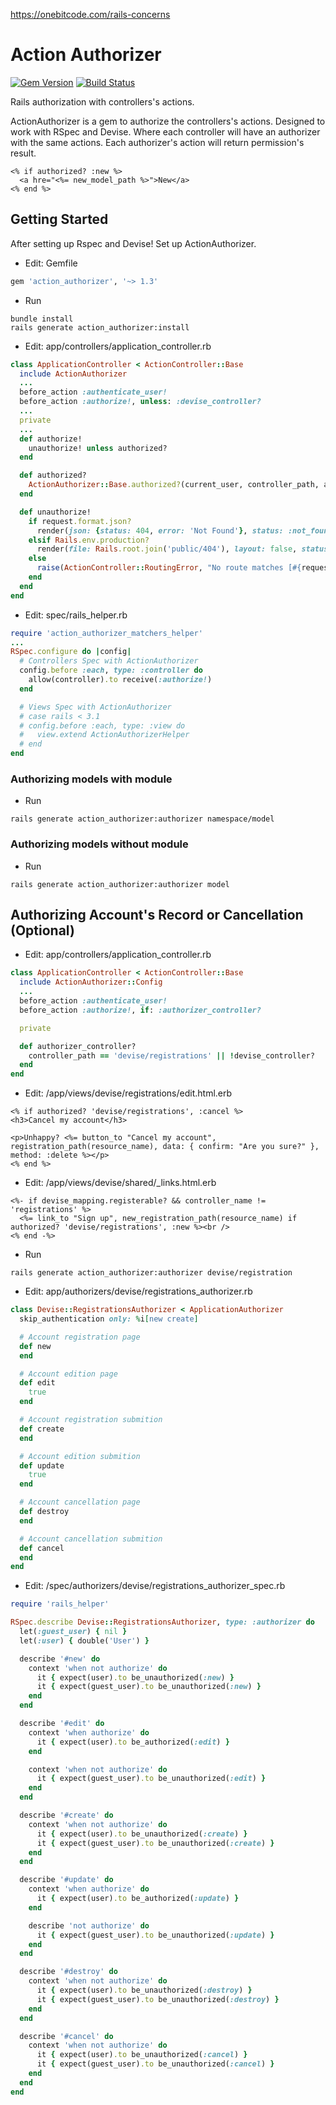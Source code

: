 https://onebitcode.com/rails-concerns

# Action Authorizer

[![Gem Version](https://badge.fury.io/rb/action_authorizer.svg)](https://badge.fury.io/rb/action_authorizer)
[![Build Status](https://travis-ci.org/juniormesquitadandao/action_authorizer.svg?branch=1.3.0)](https://travis-ci.org/juniormesquitadandao/action_authorizer/branches)

Rails authorization with controllers's actions.

ActionAuthorizer is a gem to authorize the controllers's actions. Designed to work with RSpec and Devise. Where each controller will have an authorizer with the same actions. Each authorizer's action will return permission's result.

```erb
<% if authorized? :new %>
  <a hre="<%= new_model_path %>">New</a>
<% end %>
```

## Getting Started

After setting up Rspec and Devise! Set up ActionAuthorizer.

- Edit: Gemfile
```ruby
gem 'action_authorizer', '~> 1.3'
```

- Run
```console
bundle install
rails generate action_authorizer:install
```

- Edit: app/controllers/application_controller.rb
```ruby
class ApplicationController < ActionController::Base
  include ActionAuthorizer
  ...
  before_action :authenticate_user!
  before_action :authorize!, unless: :devise_controller?
  ...
  private
  ...
  def authorize!
    unauthorize! unless authorized?
  end

  def authorized?
    ActionAuthorizer::Base.authorized?(current_user, controller_path, action_name, params.except(:controller, :action))
  end

  def unauthorize!
    if request.format.json?
      render(json: {status: 404, error: 'Not Found'}, status: :not_found)
    elsif Rails.env.production?
      render(file: Rails.root.join('public/404'), layout: false, status: :not_found)
    else
      raise(ActionController::RoutingError, "No route matches [#{request.env['REQUEST_METHOD']}] #{request.env['PATH_INFO'].inspect}")
    end
  end
end
```

- Edit: spec/rails_helper.rb
```ruby
require 'action_authorizer_matchers_helper'
...
RSpec.configure do |config|
  # Controllers Spec with ActionAuthorizer
  config.before :each, type: :controller do
    allow(controller).to receive(:authorize!)
  end

  # Views Spec with ActionAuthorizer
  # case rails < 3.1
  # config.before :each, type: :view do
  #   view.extend ActionAuthorizerHelper
  # end
end
```

### Authorizing models with module

- Run
```console
rails generate action_authorizer:authorizer namespace/model
```

### Authorizing models without module

- Run
```console
rails generate action_authorizer:authorizer model
```

## Authorizing Account's Record or Cancellation (Optional)

- Edit: app/controllers/application_controller.rb
```ruby
class ApplicationController < ActionController::Base
  include ActionAuthorizer::Config
  ...
  before_action :authenticate_user!
  before_action :authorize!, if: :authorizer_controller?

  private

  def authorizer_controller?
    controller_path == 'devise/registrations' || !devise_controller?
  end
end
```

- Edit: /app/views/devise/registrations/edit.html.erb
```erb
<% if authorized? 'devise/registrations', :cancel %>
<h3>Cancel my account</h3>

<p>Unhappy? <%= button_to "Cancel my account", registration_path(resource_name), data: { confirm: "Are you sure?" }, method: :delete %></p>
<% end %>
```

- Edit: /app/views/devise/shared/_links.html.erb
```erb
<%- if devise_mapping.registerable? && controller_name != 'registrations' %>
  <%= link_to "Sign up", new_registration_path(resource_name) if authorized? 'devise/registrations', :new %><br />
<% end -%>
```

- Run
```console
rails generate action_authorizer:authorizer devise/registration
```

- Edit: app/authorizers/devise/registrations_authorizer.rb
```ruby
class Devise::RegistrationsAuthorizer < ApplicationAuthorizer
  skip_authentication only: %i[new create]

  # Account registration page
  def new
  end

  # Account edition page
  def edit
    true
  end

  # Account registration submition
  def create
  end

  # Account edition submition
  def update
    true
  end

  # Account cancellation page
  def destroy
  end

  # Account cancellation submition
  def cancel
  end
end
```

- Edit: /spec/authorizers/devise/registrations_authorizer_spec.rb
```ruby
require 'rails_helper'

RSpec.describe Devise::RegistrationsAuthorizer, type: :authorizer do
  let(:guest_user) { nil }
  let(:user) { double('User') }

  describe '#new' do
    context 'when not authorize' do
      it { expect(user).to be_unauthorized(:new) }
      it { expect(guest_user).to be_unauthorized(:new) }
    end
  end

  describe '#edit' do
    context 'when authorize' do
      it { expect(user).to be_authorized(:edit) }
    end

    context 'when not authorize' do
      it { expect(guest_user).to be_unauthorized(:edit) }
    end
  end

  describe '#create' do
    context 'when not authorize' do
      it { expect(user).to be_unauthorized(:create) }
      it { expect(guest_user).to be_unauthorized(:create) }
    end
  end

  describe '#update' do
    context 'when authorize' do
      it { expect(user).to be_authorized(:update) }
    end

    describe 'not authorize' do
      it { expect(guest_user).to be_unauthorized(:update) }
    end
  end

  describe '#destroy' do
    context 'when not authorize' do
      it { expect(user).to be_unauthorized(:destroy) }
      it { expect(guest_user).to be_unauthorized(:destroy) }
    end
  end

  describe '#cancel' do
    context 'when not authorize' do
      it { expect(user).to be_unauthorized(:cancel) }
      it { expect(guest_user).to be_unauthorized(:cancel) }
    end
  end
end
```
